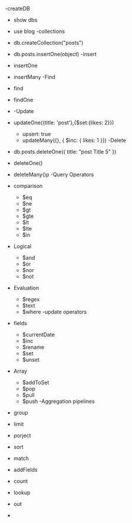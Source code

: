 -createDB
 - show dbs
 - use blog
-collections
 - db.createCollection("posts")
 - db.posts.insertOne(object)
-insert
 - insertOne
 - insertMany
-Find
 - find
 - findOne
 - [NOTE]: projection
-Update
 - updateOne({title: 'post'},{$set:{likes: 2}})
	 - upsert: true
	 - updateMany({}, { $inc: { likes: 1 }})
-Delete
 - db.posts.deleteOne({ title: "post Title 5" })
 - deleteOne()
 - deleteMany()p
-Query Operators
 - comparison
	 - $eq
	 - $ne
	 - $gt
	 - $gte
	 - $lt
	 - $lte
	 - $in
 - Logical
	 - $and
	 - $or
	 - $nor
	 - $not
 - Evaluation
	 - $regex
	 - $text
	 - $where
-update operators
 - fields
	 - $currentDate
	 - $inc
	 - $rename
	 - $set
	 - $unset
 - Array
	 - $addToSet
	 - $pop
	 - $pull
	 - $push
-Aggregation pipelines
 - group
 - limit
 - porject
 - sort
 - match
 - addFields
 - count
 - lookup
 - out

 - 